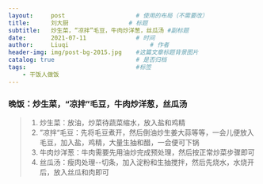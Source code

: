 ```yaml
---
layout:     post   				    # 使用的布局（不需要改）
title:      刘大厨 				# 标题 
subtitle:   炒生菜，“凉拌”毛豆，牛肉炒洋葱，丝瓜汤 #副标题
date:       2021-07-11 				# 时间
author:     Liuqi 						# 作者
header-img: img/post-bg-2015.jpg 	#这篇文章标题背景图片 
catalog: true 						# 是否归档
tags:								#标签
    - 干饭人做饭
---
```


###  晚饭：炒生菜，“凉拌”毛豆，牛肉炒洋葱，丝瓜汤

> 1. 炒生菜：放油，炒菜待蔬菜缩水，放入盐和鸡精
> 2. ”凉拌“毛豆：先将毛豆煮开，然后倒油炒生姜大蒜等等，一会儿便放入毛豆，加入盐，鸡精，大量生抽和醋，一会便可下锅
> 3. 牛肉炒洋葱：牛肉需要先用油炒完成预处理，然后按正常炒菜步骤即可
> 4. 丝瓜汤：瘦肉处理--切条，加入淀粉和生抽搅拌，然后先烧水，水烧开后，放入丝瓜和肉即可

